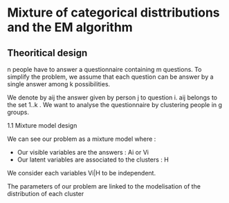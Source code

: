 # Mixture of categorical disttributions and the EM algorithm 

## Theoritical design 

n people have to answer a questionnaire containing m questions. 
To simplify the problem, we assume that each question can be answer by a single answer among k possibilities.

We denote by aij the answer given by person j to question i. aij belongs to the set 1..k .
We want to analyse the questionnaire by clustering people in g groups.

1.1 Mixture model design 

We can see our problem as a mixture model where : 

* Our visible variables are the answers : Ai or Vi
* Our latent variables are associated to the clusters : H

We consider each variables Vi|H to be independent.

The parameters of our problem are linked to the modelisation of the distribution of each cluster
 